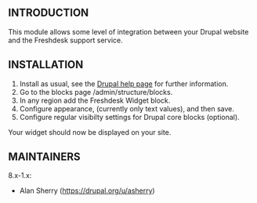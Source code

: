 INTRODUCTION
------------
This module allows some level of integration between your Drupal website and the Freshdesk support service.

INSTALLATION
------------
1. Install as usual, see the [Drupal help page](https://www.drupal.org/docs/8/extending-drupal-8/installing-contributed-modules-find-import-enable-configure-drupal-8) for further
information.
2. Go to the blocks page /admin/structure/blocks.
3. In any region add the Freshdesk Widget block.
4. Configure appearance, (currently only text values), and then save.
5. Configure regular visibilty settings for Drupal core blocks (optional).

Your widget should now be displayed on your site.

MAINTAINERS
-----------
8.x-1.x:

* Alan Sherry (https://drupal.org/u/asherry)